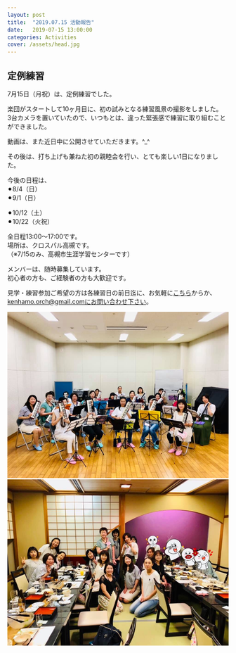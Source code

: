 ```yaml
---
layout: post
title:  "2019.07.15 活動報告"
date:   2019-07-15 13:00:00
categories: Activities
cover: /assets/head.jpg
---
```

## 定例練習

7月15日（月祝）は、定例練習でした。  
  
楽団がスタートして10ヶ月目に、初の試みとなる練習風景の撮影をしました。  
3台カメラを置いていたので、いつもとは、違った緊張感で練習に取り組むことができました。  
  
動画は、また近日中に公開させていただきます。^_^  
  
その後は、打ち上げも兼ねた初の親睦会を行い、とても楽しい1日になりました。  
  
  
今後の日程は、  
⚫︎8/4（日）  
⚫︎9/1（日）  

⚫︎10/12（土）  
⚫︎10/22（火祝）  

全日程13:00〜17:00です。  
場所は、クロスパル高槻です。  
（※7/15のみ、高槻市生涯学習センターです）  
  
メンバーは、随時募集しています。  
初心者の方も、ご経験者の方も大歓迎です。  

見学・練習参加ご希望の方は各練習日の前日迄に、お気軽に[こちら](https://docs.google.com/forms/d/e/1FAIpQLSeOdIlDB3uChvhrr9F543WjyJz2orR1FHCYdYVnwKcQU6wVcg/viewform)からか、kenhamo.orch@gmail.comにお問い合わせ下さい。

  
<img border="0" src="/assets/20190715-1.jpg">  
  
<img border="0" src="/assets/20190715-2.jpg">  

